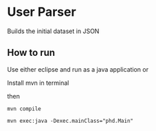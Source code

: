 # User Parser

Builds the initial dataset in JSON

## How to run 

Use either eclipse and run as a java application or

Install mvn in terminal

then

`mvn compile`

`mvn exec:java -Dexec.mainClass="phd.Main"`
